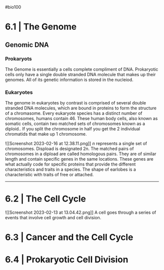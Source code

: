 #bio100 

# 6.1 | The Genome

## Genomic DNA

### Prokaryots
The Genome is essentially a cells complete compliment of DNA. Prokaryotic cells only have a single double stranded DNA molecule that makes up their genomes. All of its genetic information is stored in the nucleiod.

### Eukaryotes
The genome in eukaryotes by contrast is comprised of several double stranded DNA molecules, which are bound in proteins to form the structure of a chromasome. Every eukaryote species has a distinct number of chromosomes, humans contain 46. These human body cells, also known as somatic cells, contain two matched sets of chromosomes known as a diploid.. If you split the chromosome in half you get the 2 individual chromatids that make up 1 chromosome. 


![[Screenshot 2023-02-16 at 12.38.11.png]]
*n* represents a single set of chromosomes. Dispload is designated 2n. The matched pairs of chromosomes in a dipload are called homologous pairs. They are of similar length and contain specific genes in the same locations. These genes are what actually code for specific proteins that provide the different characteristics and traits in a species. The shape of earlobes is a characteristic with traits of free or attached.

***
# 6.2 | The Cell Cycle

![[Screenshot 2023-02-13 at 13.04.42.png]]
A cell goes through a series of events that involve cell growth  and cell division. 

# 6.3 | Cancer and the Cell Cycle
# 6.4 | Prokaryotic Cell Division
